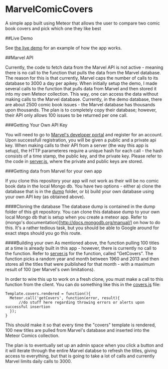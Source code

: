MarvelComicCovers
=================

A simple app built using Meteor that allows the user to compare two comic book covers and pick which one they like best


##Live Demo

See [the live demo](http://marvelcovers.meteor.com) for an example of how the app works.


##Marvel API

Currently, the code to fetch data from the Marvel API is not active - meaning there is no call to the function that pulls the data from the Marvel database. The reason for this is that currently, Marvel caps the number of calls to its database to 3000 a day per apikey. When initially setup the demo, I made several calls to the function that pulls data from Marvel and then stored it into my own Meteor collection. This way, one can access the data without making calls to the Marvel database. Currently, in the demo database, there are about 2500 comic book issues - the Marvel database has thousands upon thousands. The plan is to completely copy their database; however, their API only allows 100 issues to be returned per one call. 

###Getting Your Own API Key

You will need to go to [Marvel's developer portal](https://developer.marvel.com) and register for an account. Upon successfull registration, you will be given a public and a private api key. When making calls to their API from a server (the way this app is setup), the HTTP parameteres require a unique hash for each call - the hash consists of a time stamp, the public key, and the private key. Please refer to the code in [server.js](https://github.com/ramsaylanier/MarvelComicCovers/blob/master/server/server.js), where the private and public keys are stored.

###Getting data from Marvel for your own app

If you clone this repository your app will not work as their will be no comic book data in the local Mongo db. You have two options - either  a) clone the database that is in the [dump](https://github.com/ramsaylanier/MarvelComicCovers/tree/master/dump/meteor) folder, or b) build your own database using your own API key (as obtained above).

####Cloning the database
The database dump is contained in the dump folder of this git repository. You can clone this database dump to your own local Mongo db that is setup when you create a meteor app. Refer to (mongo's documentation)[http://docs.mongodb.org/manual/] on how to do this. It's a rather tedious task, but you should be able to Google around for exact steps should you go this route.

####Building your own
As mentioned above, the function pulling 100 titles at a time is already built in this app - however, there is currently no call to the function. Refer to [server.js](https://github.com/ramsaylanier/MarvelComicCovers/blob/master/server/server.js) for the function, called "GetCovers". The function picks a random year and month between 1960 and 2013 and then stores all the titles that were puiblished for that month - with a maximum result of 100 (per Marvel's own limitations). 

In order to wire this up to work on a fresh clone, you must make a call to this function from the client. You can do something like this in the [covers.js](https://github.com/ramsaylanier/MarvelComicCovers/blob/master/client/views/covers/covers.js) file:

```
Template.covers.rendered = function(){
  Meteor.call('getCovers', function(error, result){
      //do stuff here regarding throwing errors or alerts upon successful insertion
  });
}
```

This should make it so that every time the "covers" template is rendered, 100 new titles are pulled from Marvel's database and inserted into the Meteor Comics collection. 

The plan is to eventually set up an admin space when you click a button and it will iterate through the entire Marvel databse to refresh the titles, giving access to everything, but that is going to take a lot of calls and currently Marvel limits daily calls to 3000. 



